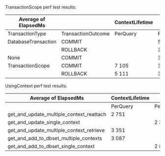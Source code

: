 TransactionScope perf test results:

| Average of ElapsedMs |                    | ContextLifetime |                |
|----------------------|--------------------|-----------------|----------------|
| TransactionType      | TransactionOutcome | PerQuery        | PerTransaction |
| DatabaseTransaction  | COMMIT             |                 | 5 424          |
|                      | ROLLBACK           |                 | 3 447          |
| None                 | COMMIT             |                 | 3 652          |
| TransactionScope     | COMMIT             | 7 105           | 3 988          |
|                      | ROLLBACK           | 5 111           | 3 564          |

UsingContext perf test results:

| Average of ElapsedMs                     | ContextLifetime |                |
|------------------------------------------|-----------------|----------------|
|                                          | PerQuery        | PerTransaction |
| get_and_update_multiple_context_reattach | 2 751           |                |
| get_and_update_single_context            |                 | 2 392          |
| get_and_update_multiple_context_retrieve | 3 351           |                |
| get_and_add_to_dbset_multiple_contexts   | 3 087           |                |
| get_and_add_to_dbset_single_context      |                 | 2 858          |